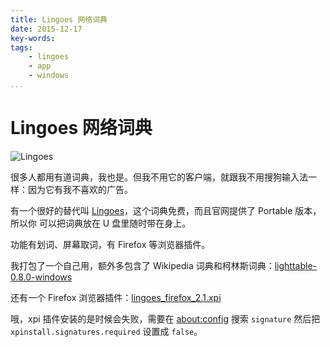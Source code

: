 ```yaml
---
title: Lingoes 网络词典
date: 2015-12-17
key-words:
tags:
    - lingoes
    - app
    - windows
...
```


Lingoes 网络词典
================

![Lingoes](http://www.lingoes.cn/ads/lingoes_64x64.png)

很多人都用有道词典，我也是。但我不用它的客户端，就跟我不用搜狗输入法一样：因为它有我不喜欢的广告。

有一个很好的替代叫 [Lingoes](http://www.lingoes.cn/)，这个词典免费，而且官网提供了 Portable 版本，所以你
可以把词典放在 U 盘里随时带在身上。

功能有划词、屏幕取词，有 Firefox 等浏览器插件。

我打包了一个自己用，额外多包含了 Wikipedia 词典和柯林斯词典：[lighttable-0.8.0-windows](http://whudoc.qiniudn.com/lighttable-0.8.0-windows.7z)

还有一个 Firefox 浏览器插件：[lingoes_firefox_2.1.xpi](http://whudoc.qiniudn.com/lingoes_firefox_2.1.xpi)

哦，xpi 插件安装的是时候会失败，需要在 <about:config> 搜索 `signature` 然后把
`xpinstall.signatures.required` 设置成 `false`。
